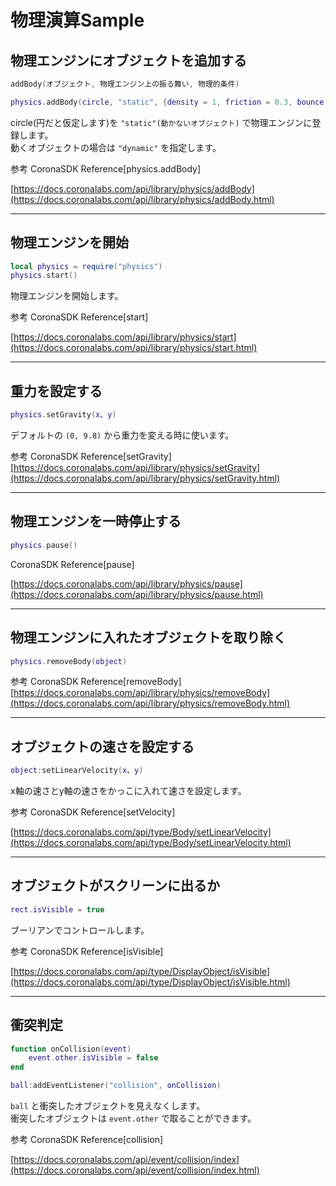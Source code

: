 # 物理演算Sample

## 物理エンジンにオブジェクトを追加する

```lua
addBody(オブジェクト, 物理エンジン上の振る舞い, 物理的条件)
```

```lua
physics.addBody(circle, "static", {density = 1, friction = 0.3, bounce = 0.4})
```

circle(円だと仮定します)を `"static"(動かないオブジェクト)` で物理エンジンに登録します。  
動くオブジェクトの場合は `"dynamic"` を指定します。

参考
CoronaSDK Reference[physics.addBody]

[https://docs.coronalabs.com/api/library/physics/addBody](https://docs.coronalabs.com/api/library/physics/addBody.html)

---

## 物理エンジンを開始

```lua
local physics = require("physics")
physics.start()
```

物理エンジンを開始します。

参考
CoronaSDK Reference[start]

[https://docs.coronalabs.com/api/library/physics/start](https://docs.coronalabs.com/api/library/physics/start.html)

---

## 重力を設定する

```lua
physics.setGravity(x、y)
```

デフォルトの `(0, 9.8)` から重力を変える時に使います。

参考
CoronaSDK Reference[setGravity]
[https://docs.coronalabs.com/api/library/physics/setGravity](https://docs.coronalabs.com/api/library/physics/setGravity.html)

---

## 物理エンジンを一時停止する

```lua
physics.pause()
```

CoronaSDK Reference[pause]

[https://docs.coronalabs.com/api/library/physics/pause](https://docs.coronalabs.com/api/library/physics/pause.html)

---

## 物理エンジンに入れたオブジェクトを取り除く

```lua
physics.removeBody(object)
```

参考
CoronaSDK Reference[removeBody]
[https://docs.coronalabs.com/api/library/physics/removeBody](https://docs.coronalabs.com/api/library/physics/removeBody.html)

---

## オブジェクトの速さを設定する

```lua
object:setLinearVelocity(x、y)
```

x軸の速さとy軸の速さをかっこに入れて速さを設定します。

参考
CoronaSDK Reference[setVelocity]

[https://docs.coronalabs.com/api/type/Body/setLinearVelocity](https://docs.coronalabs.com/api/type/Body/setLinearVelocity.html)

---

## オブジェクトがスクリーンに出るか

```lua
rect.isVisible = true
```

ブーリアンでコントロールします。

参考
CoronaSDK Reference[isVisible]

[https://docs.coronalabs.com/api/type/DisplayObject/isVisible](https://docs.coronalabs.com/api/type/DisplayObject/isVisible.html)

---

## 衝突判定

```lua
function onCollision(event)
    event.other.isVisible = false
end

ball:addEventListener("collision", onCollision)
```

`ball` と衝突したオブジェクトを見えなくします。  
衝突したオブジェクトは `event.other` で取ることができます。

参考
CoronaSDK Reference[collision]

[https://docs.coronalabs.com/api/event/collision/index](https://docs.coronalabs.com/api/event/collision/index.html)

